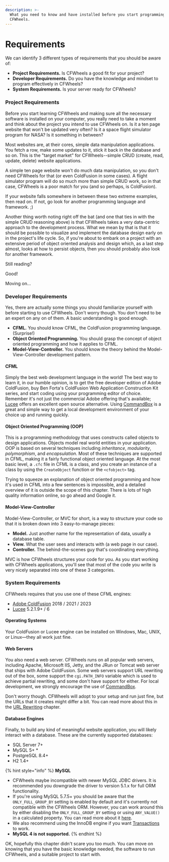 ```yaml
---
description: >-
  What you need to know and have installed before you start programming in
  CFWheels.
---
```


# Requirements

We can identify 3 different types of requirements that you should be aware of:

* **Project Requirements.** Is CFWheels a good fit for your project?
* **Developer Requirements.** Do you have the knowledge and mindset to program effectively in CFWheels?
* **System Requirements.** Is your server ready for CFWheels?

### Project Requirements

Before you start learning CFWheels and making sure all the necessary software is installed on your computer, you really need to take a moment and think about the project you intend to use CFWheels on. Is it a ten page website that won't be updated very often? Is it a space flight simulator program for NASA? Is it something in between?

Most websites are, at their cores, simple data manipulation applications. You fetch a row, make some updates to it, stick it back in the database and so on. This is the "target market" for CFWheels--simple CRUD (create, read, update, delete) website applications.

A simple ten page website won't do much data manipulation, so you don't need CFWheels for that (or even ColdFusion in some cases). A flight simulator program will do so much more than simple CRUD work, so in that case, CFWheels is a poor match for you (and so perhaps, is ColdFusion).

If your website falls somewhere in between these two extreme examples, then read on. If not, go look for another programming language and framework. ;)

Another thing worth noting right off the bat (and one that ties in with the simple CRUD reasoning above) is that CFWheels takes a very data-centric approach to the development process. What we mean by that is that it should be possible to visualize and implement the database design early on in the project's life cycle. So, if you're about to embark on a project with an extensive period of object oriented analysis and design which, as a last step almost, looks at how to persist objects, then you should probably also look for another framework.

Still reading?

Good!

Moving on...

### Developer Requirements

Yes, there are actually some things you should familiarize yourself with before starting to use CFWheels. Don't worry though. You don't need to be an expert on any on of them. A basic understanding is good enough.

* **CFML.** You should know CFML, the ColdFusion programming language. (Surprise!)
* **Object Oriented Programming.** You should grasp the concept of object oriented programming and how it applies to CFML.
* **Model-View-Controller.** You should know the theory behind the Model-View-Controller development pattern.

#### CFML

Simply the best web development language in the world! The best way to learn it, in our humble opinion, is to get the free developer edition of Adobe ColdFusion, buy Ben Forta's ColdFusion Web Application Construction Kit series, and start coding using your programming editor of choice. Remember it's not just the commercial Adobe offering that's available; [Lucee](https://lucee.org) offers an excellent open source alternative. Using [CommandBox](https://www.ortussolutions.com/products/commandbox) is a great and simple way to get a local development environment of your choice up and running quickly.

#### Object Oriented Programming (OOP)

This is a programming methodology that uses constructs called objects to design applications. Objects model real world entities in your application. OOP is based on several techniques including _inheritance_, _modularity_, _polymorphism_, and _encapsulation_. Most of these techniques are supported in CFML, making it a fairly functional object oriented language. At the most basic level, a `.cfc` file in CFML is a class, and you create an instance of a class by using the `CreateObject` function or the `<cfobject>` tag.

Trying to squeeze an explanation of object oriented programming and how it's used in CFML into a few sentences is impossible, and a detailed overview of it is outside the scope of this chapter. There is lots of high quality information online, so go ahead and Google it.

#### Model-View-Controller

Model-View-Controller, or MVC for short, is a way to structure your code so that it is broken down into 3 easy-to-manage pieces:

* **Model.** Just another name for the representation of data, usually a database table.
* **View.** What the user sees and interacts with (a web page in our case).
* **Controller.** The behind-the-scenes guy that's coordinating everything.

MVC is how CFWheels structures your code for you. As you start working with CFWheels applications, you'll see that most of the code you write is very nicely separated into one of these 3 categories.

### System Requirements

CFWheels requires that you use one of these CFML engines:

* [Adobe ColdFusion](http://www.adobe.com/products/coldfusion/) 2018 / 2021 / 2023 
* [Lucee](http://lucee.org) 5.2.1.9+ / 6

#### Operating Systems

Your ColdFusion or Lucee engine can be installed on Windows, Mac, UNIX, or Linux—they all work just fine.

#### Web Servers

You also need a web server. CFWheels runs on all popular web servers, including Apache, Microsoft IIS, Jetty, and the JRun or Tomcat web server that ships with Adobe ColdFusion. Some web servers support URL rewriting out of the box, some support the `cgi.PATH_INFO` variable which is used to achieve partial rewriting, and some don't have support for either. For local development, we strongly encourage the use of [CommandBox](https://www.ortussolutions.com/products/commandbox).

Don't worry though. CFWheels will adopt to your setup and run just fine, but the URLs that it creates might differ a bit. You can read more about this in the [URL Rewriting](https://guides.cfwheels.org/2.5.0/v/3.0.0-snapshot/handling-requests-with-controllers/url-rewriting) chapter.

#### Database Engines

Finally, to build any kind of meaningful website application, you will likely interact with a database. These are the currently supported databases:

* SQL Server 7+
* MySQL 5+ \*
* PostgreSQL 8.4+
* H2 1.4+

{% hint style="info" %}
**MySQL**

* CFWheels maybe incompatible with newer MySQL JDBC drivers. It is recommended you downgrade the driver to version 5.1.x for full ORM functionality.
* If you're using MySQL 5.7.5+ you should be aware that the `ONLY_FULL_GROUP_BY` setting is enabled by default and it's currently not compatible with the CFWheels ORM. However, you can work around this by either disabling the `ONLY_FULL_GROUP_BY` setting or using `ANY_VALUE()` in a calculated property. You can read more about it [here](https://dev.mysql.com/doc/refman/5.7/en/group-by-handling.html).
* We also recommend using the InnoDB engine if you want [Transactions](https://guides.cfwheels.org/2.5.0/v/3.0.0-snapshot/database-interaction-through-models/transactions) to work.
* **MySQL 4 is not supported.**
{% endhint %}

OK, hopefully this chapter didn't scare you too much. You can move on knowing that you have the basic knowledge needed, the software to run CFWheels, and a suitable project to start with.
